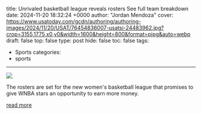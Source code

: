 title: Unrivaled basketball league reveals rosters See full team breakdown
date: 2024-11-20 18:32:24 +0000
author: "Jordan Mendoza"
cover: https://www.usatoday.com/gcdn/authoring/authoring-images/2024/11/20/USAT/76454836007-usatsi-24483962.jpg?crop=3155,1775,x0,y0&width=1600&height=800&format=pjpg&auto=webp
draft: false
top: false
type: post
hide: false
toc: false
tags:
  - Sports
categories:
  - sports
---

![](https://www.usatoday.com/gcdn/authoring/authoring-images/2024/11/20/USAT/76454836007-usatsi-24483962.jpg?crop=3155,1775,x0,y0&width=1600&height=800&format=pjpg&auto=webp)

The rosters are set for the new women's basketball league that promises to give WNBA stars an opportunity to earn more money.

[read more](https://www.usatoday.com/story/sports/wnba/2024/11/20/unrivaled-basketball-league-rosters-full-team/76453957007/)
